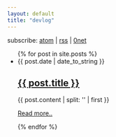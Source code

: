 ```yaml
---
layout: default
title: "devlog"
---
```


<div class="subscribe">
subscribe:
<a href="http://riza-committee.github.io/atom.xml">atom</a> |
<a href="http://riza-committee.github.io/rss.xml">rss</a> |
<a href="javascript:void(0)" onclick="return page.followPosts()">0net</a>
</div>

<ul class="posts">
  {% for post in site.posts %}
    <li class="post">
      <div class="meta">{{ post.date | date_to_string }}</div>
      <h2><a href="{{ post.url }}">{{ post.title }}</a></h2>
      {{ post.content | split: '<cut />' | first }}
      <p class="read_more"><a href="{{ post.url }}">Read more..</a></p>
    </li>
  {% endfor %}
</ul>
